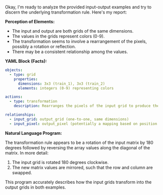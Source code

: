 Okay, I'm ready to analyze the provided input-output examples and try to discern the underlying transformation rule. Here's my report:

**Perception of Elements:**

*   The input and output are both grids of the same dimensions.
*   The values in the grids represent colors (0-9).
*   The transformation seems to involve a rearrangement of the pixels, possibly a rotation or reflection.
* There may be a consistent relationship among the values.

**YAML Block (Facts):**


```yaml
objects:
  - type: grid
    properties:
      dimensions: 3x3 (train_1), 3x3 (train_2)
      elements: integers (0-9) representing colors

actions:
  - type: transformation
    description: Rearranges the pixels of the input grid to produce the output grid.

relationships:
  - input_grid: output_grid (one-to-one, same dimensions)
  - input_pixel: output_pixel (potentially a mapping based on position and/or value)
```


**Natural Language Program:**

The transformation rule appears to be a rotation of the input matrix by 180 degrees followed by reversing the array values along the diagonal of the matrix.
In more detail:

1.  The input grid is rotated 180 degrees clockwise.
2.  The new matrix values are mirrored, such that the row and column are swapped.

This program accurately describes how the input grids transform into the output grids in both examples.
